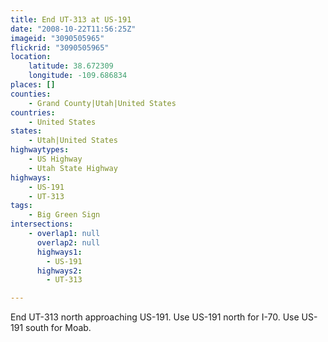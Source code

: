```yaml
---
title: End UT-313 at US-191
date: "2008-10-22T11:56:25Z"
imageid: "3090505965"
flickrid: "3090505965"
location:
    latitude: 38.672309
    longitude: -109.686834
places: []
counties:
    - Grand County|Utah|United States
countries:
    - United States
states:
    - Utah|United States
highwaytypes:
    - US Highway
    - Utah State Highway
highways:
    - US-191
    - UT-313
tags:
    - Big Green Sign
intersections:
    - overlap1: null
      overlap2: null
      highways1:
        - US-191
      highways2:
        - UT-313

---
```

End UT-313 north approaching US-191. Use US-191 north for I-70. Use US-191 south for Moab.
